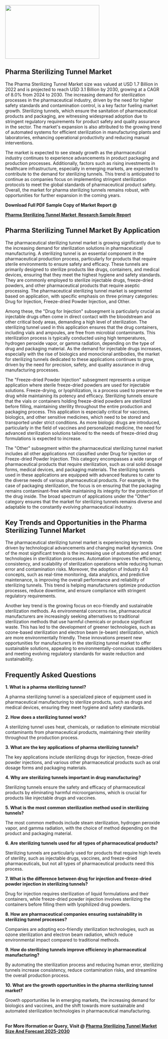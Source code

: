 <p><img class="alignnone size-medium wp-image-20088" src="https://ffe5etoiles.com/wp-content/uploads/2024/12/MST1-300x171.png" alt="" width="300" height="171" /></p><p> <h2>Pharma Sterilizing Tunnel Market </h2><p>The Pharma Sterilizing Tunnel Market size was valued at USD 1.7 Billion in 2022 and is projected to reach USD 3.1 Billion by 2030, growing at a CAGR of 8.0% from 2024 to 2030. The increasing demand for sterilization processes in the pharmaceutical industry, driven by the need for higher safety standards and contamination control, is a key factor fueling market growth. Sterilizing tunnels, which ensure the sanitation of pharmaceutical products and packaging, are witnessing widespread adoption due to stringent regulatory requirements for product safety and quality assurance in the sector. The market's expansion is also attributed to the growing trend of automated systems for efficient sterilization in manufacturing plants and laboratories, enhancing operational productivity and reducing manual interventions.</p><p>The market is expected to see steady growth as the pharmaceutical industry continues to experience advancements in product packaging and production processes. Additionally, factors such as rising investments in healthcare infrastructure, especially in emerging markets, are expected to contribute to the demand for sterilizing tunnels. This trend is anticipated to continue as companies focus on implementing stringent sterilization protocols to meet the global standards of pharmaceutical product safety. Overall, the market for pharma sterilizing tunnels remains robust, with opportunities for further expansion in the coming years.</p></p><p><strong>Download Full PDF Sample Copy of Market Report @</strong></p><p><strong><a href="https://www.verifiedmarketreports.com/download-sample/?rid=367768&utm_source=Sites-google&utm_medium=265" target="_blank">Pharma Sterilizing Tunnel Market &nbsp;Research Sample Report</a></strong></p><p><h2>Pharma Sterilizing Tunnel Market By Application</h2><p>The pharmaceutical sterilizing tunnel market is growing significantly due to the increasing demand for sterilization solutions in pharmaceutical manufacturing. A sterilizing tunnel is an essential component in the pharmaceutical production process, particularly for products that require sterile environments to ensure safety and efficacy. These tunnels are primarily designed to sterilize products like drugs, containers, and medical devices, ensuring that they meet the highest hygiene and safety standards. They are commonly employed to sterilize injectable drugs, freeze-dried powders, and other pharmaceutical products that require aseptic processing. The pharmaceutical sterilizing tunnel market is segmented based on application, with specific emphasis on three primary categories: Drug for Injection, Freeze-dried Powder Injection, and Other.<p>Among these, the "Drug for Injection" subsegment is particularly crucial as injectable drugs often come in direct contact with the bloodstream and other critical body areas, demanding a high level of sterilization. The sterilizing tunnel used in this application ensures that the drug containers, including vials and ampoules, are free from microbial contaminants. This sterilization process is typically conducted using high temperatures, hydrogen peroxide vapor, or gamma radiation, depending on the type of drug and packaging material. As the demand for injectable drugs increases, especially with the rise of biologics and monoclonal antibodies, the market for sterilizing tunnels dedicated to these applications continues to grow, driven by the need for precision, safety, and quality assurance in drug manufacturing processes.</p><p>The "Freeze-dried Powder Injection" subsegment represents a unique application where sterile freeze-dried powders are used for injectable solutions. Freeze-drying, or lyophilization, is a process used to preserve the drug while maintaining its potency and efficacy. Sterilizing tunnels ensure that the vials or containers holding freeze-dried powders are sterilized before filling, maintaining sterility throughout the entire production and packaging process. This application is especially critical for vaccines, biologics, and other sensitive medicines, which need to be stored and transported under strict conditions. As more biologic drugs are introduced, particularly in the field of vaccines and personalized medicine, the need for advanced sterilization solutions tailored to the needs of freeze-dried drug formulations is expected to increase.</p><p>The "Other" subsegment within the pharmaceutical sterilizing tunnel market includes all other applications not classified under Drug for Injection or Freeze-dried Powder Injection. This category encompasses a wide range of pharmaceutical products that require sterilization, such as oral solid dosage forms, medical devices, and packaging materials. The sterilizing tunnels used in these applications are equipped with advanced features to cater to the diverse needs of various pharmaceutical products. For example, in the case of packaging sterilization, the focus is on ensuring that the packaging remains contaminant-free while maintaining its integrity for the protection of the drug inside. The broad spectrum of applications under the "Other" category ensures that the market for sterilizing tunnels remains diverse and adaptable to the constantly evolving pharmaceutical industry.</p><h2>Key Trends and Opportunities in the Pharma Sterilizing Tunnel Market</h2><p>The pharmaceutical sterilizing tunnel market is experiencing key trends driven by technological advancements and changing market dynamics. One of the most significant trends is the increasing use of automation and smart technologies in sterilization processes. Automation improves the efficiency, consistency, and scalability of sterilization operations while reducing human error and contamination risks. Moreover, the adoption of Industry 4.0 concepts, such as real-time monitoring, data analytics, and predictive maintenance, is improving the overall performance and reliability of sterilizing tunnels. This trend is helping manufacturers optimize production processes, reduce downtime, and ensure compliance with stringent regulatory requirements.</p><p>Another key trend is the growing focus on eco-friendly and sustainable sterilization methods. As environmental concerns rise, pharmaceutical manufacturers are increasingly seeking alternatives to traditional sterilization methods that use harmful chemicals or produce significant waste. This has led to the development of greener technologies, such as ozone-based sterilization and electron beam (e-beam) sterilization, which are more environmentally friendly. These innovations present new opportunities for manufacturers in the sterilizing tunnel market to offer sustainable solutions, appealing to environmentally-conscious stakeholders and meeting evolving regulatory standards for waste reduction and sustainability.</p><h2>Frequently Asked Questions</h2><p><strong>1. What is a pharma sterilizing tunnel?</strong></p><p>A pharma sterilizing tunnel is a specialized piece of equipment used in pharmaceutical manufacturing to sterilize products, such as drugs and medical devices, ensuring they meet hygiene and safety standards.</p><p><strong>2. How does a sterilizing tunnel work?</strong></p><p>A sterilizing tunnel uses heat, chemicals, or radiation to eliminate microbial contaminants from pharmaceutical products, maintaining their sterility throughout the production process.</p><p><strong>3. What are the key applications of pharma sterilizing tunnels?</strong></p><p>The key applications include sterilizing drugs for injection, freeze-dried powder injections, and various other pharmaceutical products such as oral dosage forms and packaging materials.</p><p><strong>4. Why are sterilizing tunnels important in drug manufacturing?</strong></p><p>Sterilizing tunnels ensure the safety and efficacy of pharmaceutical products by eliminating harmful microorganisms, which is crucial for products like injectable drugs and vaccines.</p><p><strong>5. What is the most common sterilization method used in sterilizing tunnels?</strong></p><p>The most common methods include steam sterilization, hydrogen peroxide vapor, and gamma radiation, with the choice of method depending on the product and packaging material.</p><p><strong>6. Are sterilizing tunnels used for all types of pharmaceutical products?</strong></p><p>Sterilizing tunnels are particularly used for products that require high levels of sterility, such as injectable drugs, vaccines, and freeze-dried pharmaceuticals, but not all types of pharmaceutical products need this process.</p><p><strong>7. What is the difference between drug for injection and freeze-dried powder injection in sterilizing tunnels?</strong></p><p>Drug for injection requires sterilization of liquid formulations and their containers, while freeze-dried powder injection involves sterilizing the containers before filling them with lyophilized drug powders.</p><p><strong>8. How are pharmaceutical companies ensuring sustainability in sterilizing tunnel processes?</strong></p><p>Companies are adopting eco-friendly sterilization technologies, such as ozone sterilization and electron beam radiation, which reduce environmental impact compared to traditional methods.</p><p><strong>9. How do sterilizing tunnels improve efficiency in pharmaceutical manufacturing?</strong></p><p>By automating the sterilization process and reducing human error, sterilizing tunnels increase consistency, reduce contamination risks, and streamline the overall production process.</p><p><strong>10. What are the growth opportunities in the pharma sterilizing tunnel market?</strong></p><p>Growth opportunities lie in emerging markets, the increasing demand for biologics and vaccines, and the shift towards more sustainable and automated sterilization technologies in pharmaceutical manufacturing.</p><strong><br />For More Iformation or Query, Visit @ <a href="https://www.verifiedmarketreports.com/product/pharma-sterilizing-tunnel-market/" target="_blank">Pharma Sterilizing Tunnel Market Size And Forecast 2025-2030</a></strong></p>
